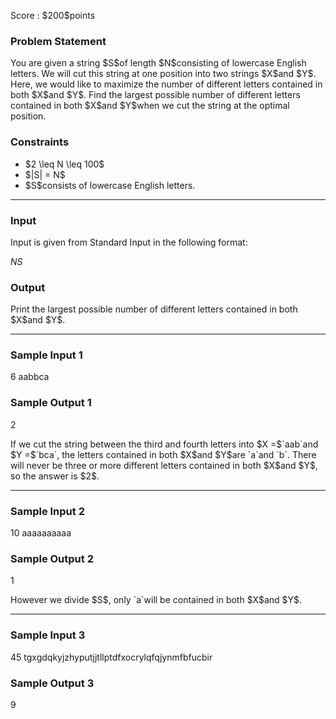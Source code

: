 
<div>

<span>

<span>

<p>
Score : $200$points
</p>

<div>

<section>

### **Problem Statement**

<p>
You are given a string $S$of length $N$consisting of lowercase English letters.
We will cut this string at one position into two strings $X$and $Y$.
Here, we would like to maximize the number of different letters contained in both $X$and $Y$.
Find the largest possible number of different letters contained in both $X$and $Y$when we cut the string at the optimal position.
</p>

</section>

</div>

<div>

<section>

### **Constraints**

<ul>

<li>
$2 \leq N \leq 100$
</li>

<li>
$|S| = N$
</li>

<li>
$S$consists of lowercase English letters.
</li>

</ul>

</section>

</div>

---

<div>

<div>

<section>

### **Input**

<p>
Input is given from Standard Input in the following format:
</p>

<div>

$N$$S$
</div>

</section>

</div>

<div>

<section>

### **Output**

<p>
Print the largest possible number of different letters contained in both $X$and $Y$.
</p>

</section>

</div>

</div>

---

<div>

<section>

### **Sample Input 1**

<div>

6
aabbca

</div>

</section>

</div>

<div>

<section>

### **Sample Output 1**

<div>

2

</div>

<p>
If we cut the string between the third and fourth letters into $X =$`aab`and $Y =$`bca`, the letters contained in both $X$and $Y$are `a`and `b`.
There will never be three or more different letters contained in both $X$and $Y$, so the answer is $2$.
</p>

</section>

</div>

---

<div>

<section>

### **Sample Input 2**

<div>

10
aaaaaaaaaa

</div>

</section>

</div>

<div>

<section>

### **Sample Output 2**

<div>

1

</div>

<p>
However we divide $S$, only `a`will be contained in both $X$and $Y$.
</p>

</section>

</div>

---

<div>

<section>

### **Sample Input 3**

<div>

45
tgxgdqkyjzhyputjjtllptdfxocrylqfqjynmfbfucbir

</div>

</section>

</div>

<div>

<section>

### **Sample Output 3**

<div>

9

</div>

</section>

</div>

</span>

</span>

</div>
